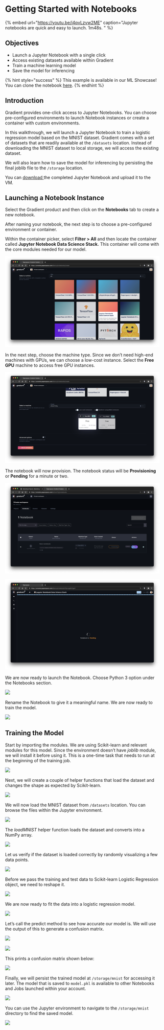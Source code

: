 # Getting Started with Notebooks

{% embed url="https://youtu.be/i4pvLzvw2ME" caption="Jupyter notebooks are quick and easy to launch. 1m48s. " %}

## **Objectives**

* Launch a Jupyter Notebook with a single click
* Access existing datasets available within Gradient
* Train a machine learning model
* Save the model for inferencing

{% hint style="success" %}
This example is available in our ML Showcase!  You can clone the notebook [here](https://ml-showcase.paperspace.com/projects/logistic-regression-with-scikit-learn). 
{% endhint %}

## **Introduction**

Gradient provides one-click access to Jupyter Notebooks. You can choose pre-configured environments to launch Notebook instances or create a container with custom environments.

In this walkthrough, we will launch a Jupyter Notebook to train a logistic regression model based on the MNIST dataset. Gradient comes with a set of datasets that are readily available at the `/datasets` location. Instead of downloading the MNIST dataset to local storage, we will access the existing dataset.

We will also learn how to save the model for inferencing by persisting the final joblib file to the `/storage` location.

You can [download ](https://drive.google.com/file/d/14vO3W3l7Ap2nLcerchqm8PTfuSrQXW0e/view?usp=sharing)the completed Jupyter Notebook and upload it to the VM. 

## Launching a Notebook Instance

Select the Gradient product and then click on the **Notebooks** tab to create a new notebook.

After naming your notebook, the next step is to choose a pre-configured environment or container.

Within the container picker, select **Filter &gt; All** and then locate the container called **Jupyter Notebook Data Science Stack.** This container will come with the core modules needed for our model.

![Select Filter &amp;gt; All and then select the container named Jupyter Notebook Data Science Stack](../../.gitbook/assets/screen-shot-2021-01-18-at-9.01.07-pm.png)

In the next step, choose the machine type. Since we don’t need high-end machines with GPUs, we can choose a low-cost instance. Select the **Free GPU** machine to access free GPU instances.

![Enable low-cost instances and select the Free GPU cluster](../../.gitbook/assets/screen-shot-2021-01-18-at-9.03.26-pm.png)

The notebook will now provision. The notebook status will be **Provisioning** or **Pending** for a minute or two.

![The notebook needs a couple minutes to provision](../../.gitbook/assets/screen-shot-2021-01-18-at-10.43.44-pm.png)

![Newly created notebooks take a minute or two to initalize](../../.gitbook/assets/screen-shot-2021-01-18-at-9.04.51-pm.png)

We are now ready to launch the Notebook. Choose Python 3 option under the  Notebooks section.

![](../../.gitbook/assets/step-4-4.jpg)

Rename the Notebook to give it a meaningful name. We are now ready to train the model.

![](../../.gitbook/assets/step-4-5.jpg)

## Training the Model 

Start by importing the modules. We are using Scikit-learn and relevant modules for this model. Since the environment doesn’t have _joblib_ module, we will install it before using it. This is a one-time task that needs to run at the beginning of the training job.

![](../../.gitbook/assets/step-5-5.jpg)

Next, we will create a couple of helper functions that load the dataset and changes the shape as expected by Scikit-learn.

![](../../.gitbook/assets/step-5-6.jpg)

We will now load the MNIST dataset from `/datasets` location. You can browse the files within the Jupyter environment.

![](../../.gitbook/assets/step-4-4a.jpg)

The _loadMNIST_ helper function loads the dataset and converts into a NumPy array.

![](https://lh4.googleusercontent.com/Y3pndStlAy97SeauOMDIsflYY8u5bFIVmRY9s89ZUtrwrxfkHa6Ww7Cct1zHHuVTTMR98gNR5LuYbgGHRP0rfgCoq0m8RZvhr5dgoKj-JhV79TzOUN5YkHuOwAbnL0wCrhHVpFlL)

Let us verify if the dataset is loaded correctly by randomly visualizing a few data points.

![](../../.gitbook/assets/step-5-8.jpg)

Before we pass the training and test data to Scikit-learn Logistic Regression object, we need to reshape it.

![](../../.gitbook/assets/step-5-9.jpg)

We are now ready to fit the data into a logistic regression model.

![](../../.gitbook/assets/step-5-10.jpg)

Let’s call the predict method to see how accurate our model is. We will use the output of this to generate a confusion matrix.

![](../../.gitbook/assets/step-5-11.jpg)

![](../../.gitbook/assets/step-5-12.jpg)

This prints a confusion matrix shown below:

![](../../.gitbook/assets/step-5-13.jpg)

Finally, we will persist the trained model at `/storage/mnist` for accessing it later. The model that is saved to `model.pkl` is available to other Notebooks and Jobs launched within your account.

![](../../.gitbook/assets/step-5-14.jpg)

You can use the Jupyter environment to navigate to the `/storage/mnist` directory to find the saved model.

![](../../.gitbook/assets/step-5-15.jpg)

